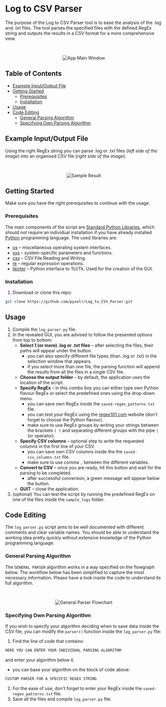 # Log to CSV Parser

The purpose of the Log to CSV Parser tool is to ease the analysis of the .log and .txt files. The tool parses the specified files with the defined RegEx string and outputs the results in a CSV format for a more comprehensive view.

<br />
<p align="center">
  <img src="graphics/app_main_window.png" alt="App Main Window">

## Table of Contents

* [Example Input/Output File](#example-input/output-file)
* [Getting Started](#getting-started)
  * [Prerequisites](#prerequisites)
  * [Installation](#installation)
* [Usage](#usage)
* [Code Editing](#code-editing)
  * [General Parsing Algorithm](#general-parsing-algorithm)
  * [Specifying Own Parsing Algorithm](#specifying-own-parsing-algorithm)

## Example Input/Output File

Using the right RegEx string you can parse .log or .txt files (*left side of the image*) into an organised CSV file (*right side of the image*).

<br />
<p align="center">
  <img src="graphics/sample_result.png" alt="Sample Result">

## Getting Started
Make sure you have the right prerequisites to continue with the usage.

### Prerequisites

The main components of the script are [Standard Python Libraries](https://docs.python.org/3/library/), which should not require an individual installation if you have already installed [Python](https://www.python.org/downloads/) programming language. The used libraries are:
* [os](https://docs.python.org/3/library/os.html) – miscellaneous operating system interfaces.
* [sys](https://docs.python.org/3/library/sys.html) – system-specific parameters and functions.
* [csv](https://docs.python.org/3/library/csv.html) – CSV File Reading and Writing.
* [re](https://docs.python.org/3/library/re.html) – regular expression operations.
* [tkinter](https://docs.python.org/3/library/tkinter.html) – Python interface to Tcl/Tk. Used for the creation of the GUI.

### Installation

1. Download or clone this repo:
```sh
git clone https://github.com/pyxelr/Log_to_CSV_Parser.git
```

## Usage

1. Compile the `log_parser.py` file.
2. In the revealed GUI, you are advised to follow the presented options from top to bottom:
   * **Select 1 (or more) .log or .txt files** – after selecting the files, their paths will appear under the button.
     * you can also specify different file types (than .log or .txt) in the selection window that appears.
     * if you select more than one file, the parsing function will append the results from all the files in a single CSV file.
   * **Choose the output folder** – by default, the application uses the location of the script.
   * **Specify RegEx** – in this combo box you can either type own Python flavour RegEx or select the predefined ones using the drop-down menu.
     * you can save own RegEx inside the `saved-regex_patterns.txt` file.
     * you can test your RegEx using the [regex101.com](https://regex101.com/) website (don't forget to choose the Python flavour).
     * make sure to use RegEx groups by writing your strings between the brackets `( )` and separating different groups with the pipe `|` (or operator).
   * **Specify CSV columns** – optional step to write the requested columns in the first line of your CSV.
     * you can save own CSV columns inside the the `saved-csv_columns.txt` file.
     * make sure to use comma `,` between the different variables.
   * **Convert to CSV** – once you are ready, hit this button and wait for the parsing to be completed.
     * after successful conversion, a green message will appear below the button.
   * **QUIT** – close the application.
3. (optional) You can test the script by running the predefined RegEx on one of the files inside the `sample_logs` folder.

## Code Editing

The `log_parser.py` script aims to be well documented with different comments and clear variable names. You should be able to understand the working idea pretty quickly without extensive knowledge of the Python programming language.

### General Parsing Algorithm

The `GENERAL PARSER` algorithm works in a way specified on the flowgraph below. The workflow below has been simplified to capture the most necessary information. Please have a look inside the code to understand its full algorithm.

<br />
<p align="center">
  <img src="graphics/general_parser_flowchart.png" alt="General Parser Flowchart">

### Specifying Own Parsing Algorithm

If you wish to specify your algorithm deciding when to save data inside the CSV file, you can modify the `parser()` function inside the `log_parser.py` file:
1. Find the line of code that contains:
```python
HERE YOU CAN ENTER YOUR INDIVIDUAL PARSING ALGORITHM
``` 
and enter your algorithm below it.
   * you can base your algorithm on the block of code above:
   ```python
   CUSTOM PARSER FOR A SPECIFIC REGEX STRING
   ```
2. For the ease of use, don't forget to enter your RegEx inside the `saved-regex_patterns.txt` file.
3. Save all the files and compile `log_parser.py` file.